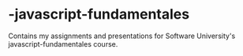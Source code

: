 # -javascript-fundamentales
Contains my assignments and presentations for Software University's javascript-fundamentales course.
